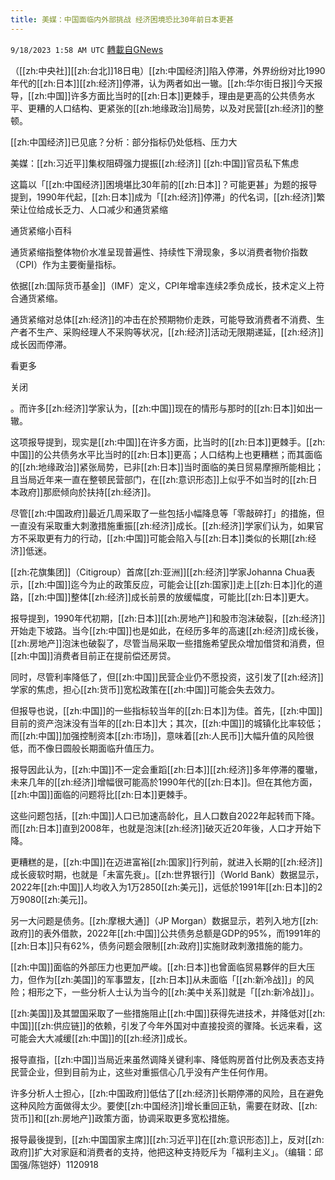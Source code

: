 ```yaml
---
title: 美媒：中国面临内外部挑战 经济困境恐比30年前日本更甚
---
```

`9/18/2023 1:58 AM UTC` [轉載自GNews](https://gnews.org/articles/1706174)

（[[zh:中央社]][[zh:台北]]18日电）[[zh:中国经济]]陷入停滞，外界纷纷对比1990年代的[[zh:日本]][[zh:经济]]停滞，认为两者如出一辙。[[zh:华尔街日报]]今天报导，[[zh:中国]]许多方面比当时的[[zh:日本]]更棘手，理由是更高的公共债务水平、更糟的人口结构、更紧张的[[zh:地缘政治]]局势，以及对民营[[zh:经济]]的整顿。

[[zh:中国经济]]已见底？分析：部分指标仍处低档、压力大

美媒：[[zh:习近平]]集权阻碍强力提振[[zh:经济]] [[zh:中国]]官员私下焦虑

这篇以「[[zh:中国经济]]困境堪比30年前的[[zh:日本]]？可能更甚」为题的报导提到，1990年代起，[[zh:日本]]成为「[[zh:经济]]停滞」的代名词，[[zh:经济]]繁荣让位给成长乏力、人口减少和通货紧缩

通货紧缩小百科

通货紧缩指整体物价水准呈现普遍性、持续性下滑现象，多以消费者物价指数（CPI）作为主要衡量指标。

依据[[zh:国际货币基金]]（IMF）定义，CPI年增率连续2季负成长，技术定义上符合通货紧缩。

通货紧缩对总体[[zh:经济]]的冲击在於预期物价走跌，可能导致消费者不消费、生产者不生产、采购经理人不采购等状况，[[zh:经济]]活动无限期递延，[[zh:经济]]成长因而停滞。

看更多

关闭

。而许多[[zh:经济]]学家认为，[[zh:中国]]现在的情形与那时的[[zh:日本]]如出一辙。

这项报导提到，现实是[[zh:中国]]在许多方面，比当时的[[zh:日本]]更棘手。[[zh:中国]]的公共债务水平比当时的[[zh:日本]]更高；人口结构上也更糟糕；而其面临的[[zh:地缘政治]]紧张局势，已非[[zh:日本]]当时面临的美日贸易摩擦所能相比；且当局近年来一直在整顿民营部门，在[[zh:意识形态]]上似乎不如当时的[[zh:日本政府]]那麽倾向於扶持[[zh:经济]]。

尽管[[zh:中国政府]]最近几周采取了一些包括小幅降息等「零敲碎打」的措施，但一直没有采取重大刺激措施重振[[zh:经济]]成长。[[zh:经济]]学家们认为，如果官方不采取更有力的行动，[[zh:中国]]可能会陷入与[[zh:日本]]类似的长期[[zh:经济]]低迷。

[[zh:花旗集团]]（Citigroup）首席[[zh:亚洲]][[zh:经济]]学家Johanna Chua表示，[[zh:中国]]迄今为止的政策反应，可能会让[[zh:国家]]走上[[zh:日本]]化的道路，[[zh:中国]]整体[[zh:经济]]成长前景的放缓幅度，可能比[[zh:日本]]更大。

报导提到，1990年代初期，[[zh:日本]][[zh:房地产]]和股市泡沫破裂，[[zh:经济]]开始走下坡路。当今[[zh:中国]]也是如此，在经历多年的高速[[zh:经济]]成长後，[[zh:房地产]]泡沫也破裂了，尽管当局采取一些措施希望民众增加借贷和消费，但[[zh:中国]]消费者目前正在提前偿还房贷。

同时，尽管利率降低了，但[[zh:中国]]民营企业仍不愿投资，这引发了[[zh:经济]]学家的焦虑，担心[[zh:货币]]宽松政策在[[zh:中国]]可能会失去效力。

但报导也说，[[zh:中国]]的一些指标较当年的[[zh:日本]]为佳。首先，[[zh:中国]]目前的资产泡沫没有当年的[[zh:日本]]大；其次，[[zh:中国]]的城镇化比率较低；而[[zh:中国]]加强控制资本[[zh:市场]]，意味着[[zh:人民币]]大幅升值的风险很低，而不像日圆般长期面临升值压力。

报导因此认为，[[zh:中国]]不一定会重蹈[[zh:日本]][[zh:经济]]多年停滞的覆辙，未来几年的[[zh:经济]]增幅很可能高於1990年代的[[zh:日本]]。但在其他方面，[[zh:中国]]面临的问题将比[[zh:日本]]更棘手。

这些问题包括，[[zh:中国]]人口已加速高龄化，且人口数自2022年起转而下降。而[[zh:日本]]直到2008年，也就是泡沫[[zh:经济]]破灭近20年後，人口才开始下降。

更糟糕的是，[[zh:中国]]在迈进富裕[[zh:国家]]行列前，就进入长期的[[zh:经济]]成长疲软时期，也就是「未富先衰」。[[zh:世界银行]]（World Bank）数据显示，2022年[[zh:中国]]人均收入为1万2850[[zh:美元]]，远低於1991年[[zh:日本]]的2万9080[[zh:美元]]。

另一大问题是债务。[[zh:摩根大通]]（JP Morgan）数据显示，若列入地方[[zh:政府]]的表外借款，2022年[[zh:中国]]公共债务总额是GDP的95%，而1991年的[[zh:日本]]只有62%，债务问题会限制[[zh:政府]]实施财政刺激措施的能力。

[[zh:中国]]面临的外部压力也更加严峻。[[zh:日本]]也曾面临贸易夥伴的巨大压力，但作为[[zh:美国]]的军事盟友，[[zh:日本]]从未面临「[[zh:新冷战]]」的风险；相形之下，一些分析人士认为当今的[[zh:美中关系]]就是「[[zh:新冷战]]」。

[[zh:美国]]及其盟国采取了一些措施阻止[[zh:中国]]获得先进技术，并降低对[[zh:中国]][[zh:供应链]]的依赖，引发了今年外国对中直接投资的骤降。长远来看，这可能会大大减缓[[zh:中国]]的[[zh:经济]]成长。

报导直指，[[zh:中国]]当局近来虽然调降关键利率、降低购房首付比例及表态支持民营企业，但到目前为止，这些对重振信心几乎没有产生任何作用。

许多分析人士担心，[[zh:中国政府]]低估了[[zh:经济]]长期停滞的风险，且在避免这种风险方面做得太少。要使[[zh:中国经济]]增长重回正轨，需要在财政、[[zh:货币]]和[[zh:房地产]]政策方面，协调采取更多宽松措施。

报导最後提到，[[zh:中国国家主席]][[zh:习近平]]在[[zh:意识形态]]上，反对[[zh:政府]]扩大对家庭和消费者的支持，他把这种支持贬斥为「福利主义」。（编辑：邱国强/陈铠妤）1120918
